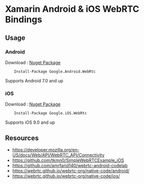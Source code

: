 # Xamarin Android & iOS WebRTC Bindings

## Usage

### Android

Download : [Nuget Package](https://www.nuget.org/packages/Google.Android.WebRtc/1.0.30039)

```
    Install-Package Google.Android.WebRtc
```

Supports Android 7.0 and up

### iOS

Download : [Nuget Package](https://www.nuget.org/packages/Google.iOS.WebRtc/1.1.29400)

```
    Install-Package Google.iOS.WebRtc
```

Supports iOS 9.0 and up
 
## Resources

- https://developer.mozilla.org/en-US/docs/Web/API/WebRTC_API/Connectivity
- https://github.com/tkmn0/SimpleWebRTCExample_iOS
- https://github.com/amrfarid140/webrtc-android-codelab
- https://webrtc.github.io/webrtc-org/native-code/android/
- https://webrtc.github.io/webrtc-org/native-code/ios/